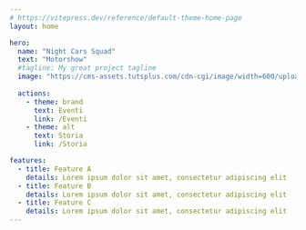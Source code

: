 ```yaml
---
# https://vitepress.dev/reference/default-theme-home-page
layout: home

hero:
  name: "Night Cars Squad"
  text: "Motorshow"
  #tagline: My great project tagline
  image: "https://cms-assets.tutsplus.com/cdn-cgi/image/width=600/uploads/users/358/posts/22550/final_image/00-final-product.png"
  
  actions:
    - theme: brand
      text: Eventi
      link: /Eventi
    - theme: alt
      text: Storia
      link: /Storia

features:
  - title: Feature A
    details: Lorem ipsum dolor sit amet, consectetur adipiscing elit
  - title: Feature B
    details: Lorem ipsum dolor sit amet, consectetur adipiscing elit
  - title: Feature C
    details: Lorem ipsum dolor sit amet, consectetur adipiscing elit
---
```


